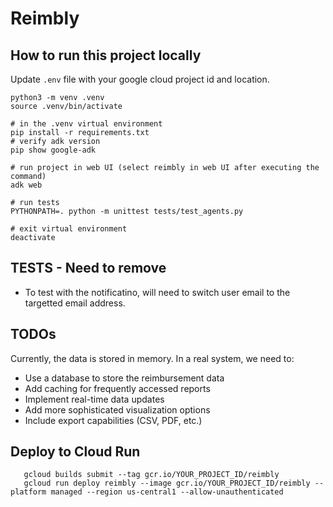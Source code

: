 # Reimbly

## How to run this project locally
Update `.env` file with your google cloud project id and location.

```
python3 -m venv .venv
source .venv/bin/activate

# in the .venv virtual environment
pip install -r requirements.txt
# verify adk version
pip show google-adk

# run project in web UI (select reimbly in web UI after executing the command)
adk web

# run tests
PYTHONPATH=. python -m unittest tests/test_agents.py

# exit virtual environment
deactivate
```

## TESTS - Need to remove
- To test with the notificatino, will need to switch user email to the targetted email address.


## TODOs
Currently, the data is stored in memory. In a real system, we need to:
- Use a database to store the reimbursement data
- Add caching for frequently accessed reports
- Implement real-time data updates
- Add more sophisticated visualization options
- Include export capabilities (CSV, PDF, etc.)

## Deploy to Cloud Run
```
   gcloud builds submit --tag gcr.io/YOUR_PROJECT_ID/reimbly
   gcloud run deploy reimbly --image gcr.io/YOUR_PROJECT_ID/reimbly --platform managed --region us-central1 --allow-unauthenticated
```